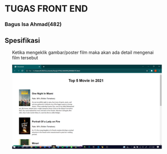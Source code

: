 
# TUGAS FRONT END
### Bagus Isa Ahmad(482)
##  Spesifikasi

<ul>
   Ketika mengeklik gambar/poster film maka akan ada detail mengenai film tersebut
  
 ![alt tesxt](./Screenshot.png)
</ul>


